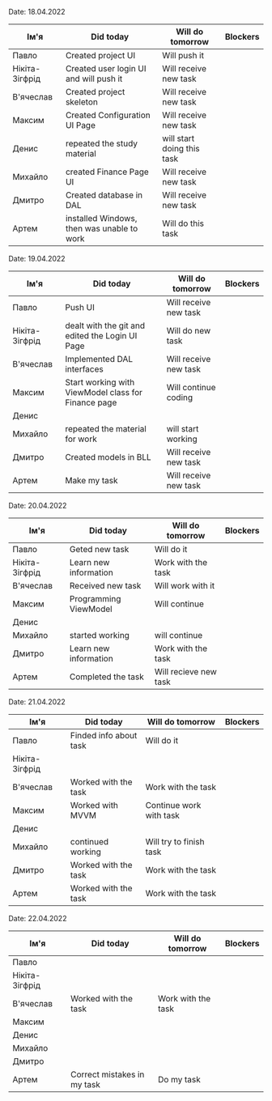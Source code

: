 Date: 18.04.2022

|     Ім'я       | Did today | Will do tomorrow | Blockers |
| -------------- | --------- | ---------------- | -------- |
| Павло          |Created project UI | Will push it
| Нікіта-Зігфрід |Created user login UI and will push it| Will receive new task |
| В'ячеслав      |Created project skeleton | Will receive new task |
| Максим         |Created Configuration UI Page | Will receive new task |
| Денис          |repeated the study material | will start doing this task
| Михайло        |created Finance Page UI| Will receive new task|
| Дмитро         |Created database in DAL | Will receive new task |
| Артем          |installed Windows, then was unable to work| Will do this task|



Date: 19.04.2022

|     Ім'я       | Did today | Will do tomorrow | Blockers |
| -------------- | --------- | ---------------- | -------- |
| Павло          |Push UI    | Will receive new task|
| Нікіта-Зігфрід |dealt with the git and edited the Login UI Page|Will do new task|
| В'ячеслав      |Implemented DAL interfaces|Will receive new task|
| Максим         |Start working with ViewModel class for Finance page|Will continue coding|
| Денис          |
| Михайло        |repeated the material for work|will start working
| Дмитро         |Created models in BLL|Will receive new task|
| Артем          |Make my task|Will receive new task|



Date: 20.04.2022

|     Ім'я       | Did today | Will do tomorrow | Blockers |
| -------------- | --------- | ---------------- | -------- |
| Павло          |Geted new task| Will do it |
| Нікіта-Зігфрід |Learn new information|Work with the task|
| В'ячеслав      |Received new task | Will work with it|
| Максим         |Programming ViewModel|Will continue|
| Денис          |
| Михайло        |started working|will continue|
| Дмитро         |Learn new information|Work with the task|
| Артем          |Completed the task| Will recieve new task|



Date: 21.04.2022

|     Ім'я       | Did today | Will do tomorrow | Blockers |
| -------------- | --------- | ---------------- | -------- |
| Павло          |Finded info about task | Will do it
| Нікіта-Зігфрід |
| В'ячеслав      |Worked with the task|Work with the task|
| Максим         |Worked with MVVM|Continue work with task|
| Денис          |
| Михайло        |continued working|Will try to finish task|
| Дмитро         |Worked with the task|Work with the task|
| Артем          |Worked with the task|Work with the task|



Date: 22.04.2022

|     Ім'я       | Did today | Will do tomorrow | Blockers |
| -------------- | --------- | ---------------- | -------- |
| Павло          |
| Нікіта-Зігфрід |
| В'ячеслав      |Worked with the task|Work with the task|
| Максим         |
| Денис          |
| Михайло        |
| Дмитро         |
| Артем          |Correct mistakes in my task|Do my task|


